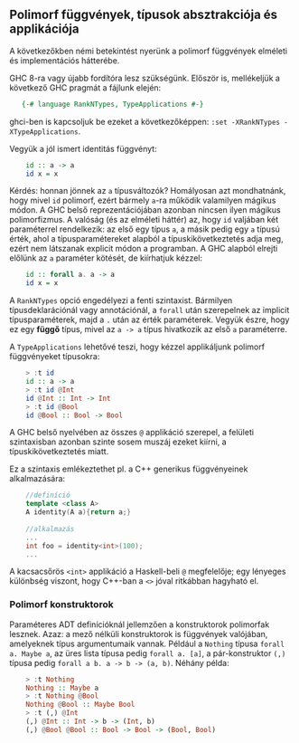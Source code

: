 
## Polimorf függvények, típusok absztrakciója és applikációja

A következőkben némi betekintést nyerünk a polimorf függvények elméleti és implementációs hátterébe. 

GHC 8-ra vagy újabb fordítóra lesz szükségünk. Először is, mellékeljük a következő GHC pragmát a fájlunk elején:

```haskell
   {-# language RankNTypes, TypeApplications #-}
```

ghci-ben is kapcsoljuk be ezeket a következőképpen: `:set -XRankNTypes -XTypeApplications`.

Vegyük a jól ismert identitás függvényt:

```haskell
    id :: a -> a
    id x = x
```
Kérdés: honnan jönnek az `a` típusváltozók? Homályosan azt mondhatnánk, hogy mivel `id` polimorf, ezért bármely `a`-ra működik valamilyen mágikus módon. A GHC belső reprezentációjában azonban nincsen ilyen mágikus polimorfizmus. A valóság (és az elméleti háttér) az, hogy `id` valjában két paraméterrel rendelkezik: az első egy típus `a`, a másik pedig egy `a` típusú érték, ahol a típusparamétereket alapból a típuskikövetkeztetés adja meg, ezért nem látszanak explicit módon a programban. A GHC alapból elrejti előlünk az `a` paraméter kötését, de kiírhatjuk kézzel: 

```haskell
    id :: forall a. a -> a
    id x = x
```
A `RankNTypes` opció engedélyezi a fenti szintaxist. Bármilyen típusdeklarációnál vagy annotációnál, a `forall` után szerepelnek az implicit típusparaméterek, majd a `.` után az érték paraméterek. Vegyük észre, hogy ez egy **függő** típus, mivel az `a -> a` típus hivatkozik az első `a` paraméterre.

A `TypeApplications` lehetővé teszi, hogy kézzel applikáljunk polimorf függvényeket típusokra:

```haskell
    > :t id 
    id :: a -> a
    > :t id @Int
    id @Int :: Int -> Int
    > :t id @Bool
    id @Bool :: Bool -> Bool
```
A GHC belső nyelvében az összes `@` applikáció szerepel, a felületi szintaxisban azonban szinte sosem muszáj ezeket kiírni, a típuskikövetkeztetés miatt.

Ez a szintaxis emlékeztethet pl. a C++ generikus függvényeinek alkalmazására:

```cpp
    //definíció 
    template <class A>
    A identity(A a){return a;}
    
    //alkalmazás
    ...
    int foo = identity<int>(100);
    ...
```

A kacsacsőrös `<int>` applikáció a Haskell-beli `@` megfelelője; egy lényeges különbség viszont, hogy C++-ban a `<>` jóval ritkábban hagyható el.

### Polimorf konstruktorok

Paraméteres ADT definícióknál jellemzően a konstruktorok polimorfak lesznek. Azaz: a mező nélküli konstruktorok is függvények valójában, amelyeknek típus argumentumaik vannak. Például a `Nothing` típusa `forall a. Maybe a`, az üres lista típusa pedig `forall a. [a]`, a pár-konstruktor `(,)` típusa pedig `forall a b. a -> b -> (a, b)`. Néhány példa:

```haskell
    > :t Nothing
    Nothing :: Maybe a
    > :t Nothing @Bool
    Nothing @Bool :: Maybe Bool
    > :t (,) @Int
    (,) @Int :: Int -> b -> (Int, b)
    (,) @Bool @Bool :: Bool -> Bool -> (Bool, Bool)
```
    
    

